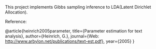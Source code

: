 
This project implements Gibbs sampling inference to LDA\(Latent Dirichlet Allocation\).

Reference:

@article{heinrich2005parameter,
  title={Parameter estimation for text analysis},
  author={Heinrich, G.},
  journal={Web: http://www.arbylon.net/publications/text-est.pdf},
  year={2005}
}
